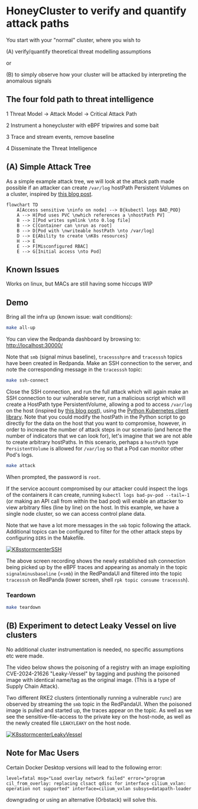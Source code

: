 # HoneyCluster to verify and quantify attack paths
You start with your "normal" cluster, where you wish to

(A) verify/quantify theoretical threat modelling assumptions

or 

(B) to simply observe  how your cluster will be attacked by interpreting the anomalous signals

## The four fold path to threat intelligence
1 Threat Model -> Attack Model -> Critical Attack Path

2 Instrument a honeycluster with eBPF tripwires and some bait

3 Trace and stream events, remove baseline

4 Disseminate the Threat Intelligence

## (A) Simple Attack Tree

As a simple example attack tree, we will look at the attack path made possible if an attacker can create `/var/log` hostPath Persistent Volumes on a cluster, inspired by [this blog post](https://jackleadford.github.io/containers/2020/03/06/pvpost.html).

```mermaid
flowchart TD
    A[Access sensitive \ninfo on node] --> B{kubectl logs BAD_POD}
    A --> H[Pod uses PVC \nwhich references a \nhostPath PV]
    B --> I[Pod writes symlink \nto 0.log file]
    B --> C[Container can \nrun as root]
    B --> D[Pod with \nwriteable hostPath \nto /var/log]
    D --> E{Ability to create \nK8s resources} 
    H --> E
    E --> F[Misconfigured RBAC]
    E --> G[Initial access \nto Pod]
```

## Known Issues

Works on linux, but MACs are still having some hiccups WIP

## Demo

Bring all the infra up (known issue: wait conditions):

```bash
make all-up
```

You can view the Redpanda dashboard by browsing to: <http://localhost:30000/>

Note that `smb` (signal minus baseline), `tracessshpre` and `tracesssh` topics have been created in Redpanda. Make an SSH connection to the server, and note the corresponding message in the `tracesssh` topic:

```bash
make ssh-connect
```

Close the SSH connection, and run the full attack which will again make an SSH connection to our vulnerable server, run a malicious script which will create a HostPath type PersistentVolume, allowing a pod to access `/var/log` on the host (inspired by [this blog post](https://jackleadford.github.io/containers/2020/03/06/pvpost.html)), using the [Python Kubernetes client library](https://github.com/kubernetes-client/python). Note that you could modify the hostPath in the Python script to go directly for the data on the host that you want to compromise, however, in order to increase the number of attack steps in our scenario (and hence the number of indicators that we can look for), let's imagine that we are not able to create arbitrary hostPaths. In this scenario, perhaps a `hostPath` type `PersistentVolume` is allowed for `/var/log` so that a Pod can monitor other Pod's logs.

```bash
make attack
```

When prompted, the password is `root`.

If the service account compromised by our attacker could inspect the logs of the containers it can create, running `kubectl logs bad-pv-pod --tail=-1` (or making an API call from within the bad pod) will enable an attacker to view arbitrary files (line by line) on the host. In this example, we have a single node cluster, so we can access control plane data.

Note that we have a lot more messages in the `smb` topic following the attack. Additional topics can be configured to filter for the other attack steps by configuring `DIRS` in the Makefile.

[![K8sstormcenterSSH](https://img.youtube.com/vi/EcZcLz3kkUs/0.jpg)](https://www.youtube.com/watch?v=EcZcLz3kkUs)


The above screen recording shows the newly established ssh connection being picked up by the eBPF traces and appearing as anomaly in the topic `signalminusbaseline` (=`smb`) in the RedPandaUI and 
filtered into the topic  `tracesssh`  on RedPanda (lower screen, shell `rpk topic consume tracesssh`).
### Teardown

```bash
make teardown
```

## (B) Experiment to detect Leaky Vessel on live clusters
No additional cluster instrumentation is needed, no specific assumptions etc were made.

The video below shows the poisoning of a registry with an image exploiting CVE-2024-21626 "Leaky-Vessel" by tagging and pushing the poisoned image with identical name/tag as the original image. (This is a type of Supply Chain Attack).

Two different RKE2 clusters (intentionally running a vulnerable `runc`) are observed by streaming the `smb` topic in the RedPandaUI. When the poisoned image is pulled and started up, the traces appear on the topic. As well as we see the sensitive-file-access to the private key on the host-node, as well as the newly created file `LEAKYLEAKY` on the host node.


[![K8sstormcenterLeakyVessel](https://img.youtube.com/vi/RNYz86uDXLc/0.jpg)](https://www.youtube.com/watch?v=RNYz86uDXLc)


## Note for Mac Users

Certain Docker Desktop versions will lead to the following error:

```text
level=fatal msg="Load overlay network failed" error="program cil_from_overlay: replacing clsact qdisc for interface cilium_vxlan: operation not supported" interface=cilium_vxlan subsys=datapath-loader
```

downgrading or using an alternative (Orbstack) will solve this.
